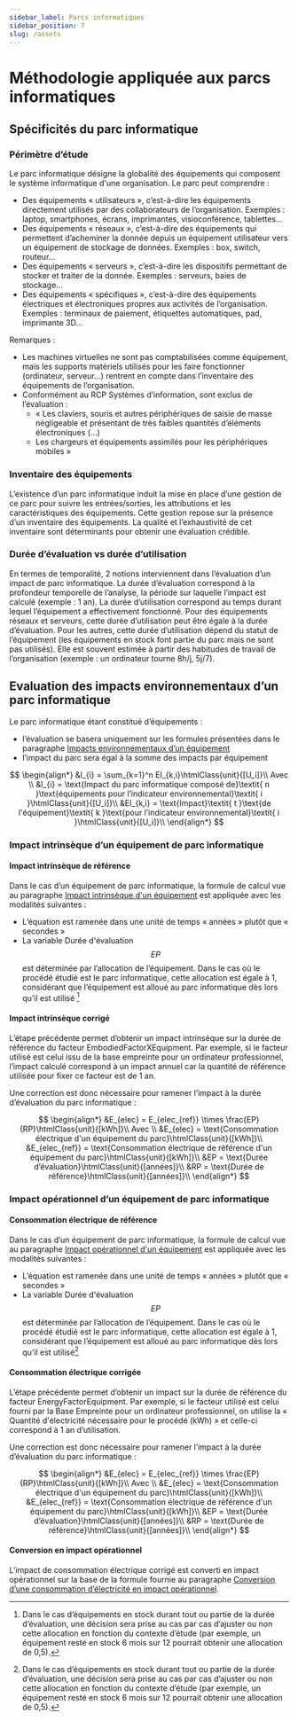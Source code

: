 ```yaml
---
sidebar_label: Parcs informatiques
sidebar_position: 7
slug: /assets
---
```


# Méthodologie appliquée aux parcs informatiques

## Spécificités du parc informatique

### Périmètre d’étude

Le parc informatique désigne la globalité des équipements qui composent le système informatique d'une organisation. Le parc peut comprendre :
- Des équipements « utilisateurs », c’est-à-dire les équipements directement utilisés par des collaborateurs de l’organisation. Exemples : laptop, smartphones, écrans, imprimantes, visioconférence, tablettes...
- Des équipements « réseaux », c’est-à-dire des équipements qui permettent d’acheminer la donnée depuis un équipement utilisateur vers un équipement de stockage de données. Exemples : box, switch, routeur…
- Des équipements « serveurs », c’est-à-dire les dispositifs permettant de stocker et traiter de la donnée. Exemples : serveurs, baies de stockage…
- Des équipements « spécifiques », c’est-à-dire des équipements électriques et électroniques propres aux activités de l’organisation. Exemples : terminaux de paiement, étiquettes automatiques, pad, imprimante 3D…

Remarques :
- Les machines virtuelles ne sont pas comptabilisées comme équipement, mais les supports matériels utilisés pour les faire fonctionner (ordinateur, serveur…) rentrent en compte dans l’inventaire des équipements de l’organisation.
- Conformément au RCP Systèmes d’information, sont exclus de l’évaluation :
  - « Les claviers, souris et autres périphériques de saisie de masse négligeable et présentant de très faibles quantités d’éléments électroniques (…)
  - Les chargeurs et équipements assimilés pour les périphériques mobiles »

### Inventaire des équipements

L’existence d’un parc informatique induit la mise en place d’une gestion de ce parc pour suivre les entrées/sorties, les attributions et les caractéristiques des équipements. Cette gestion repose sur la présence d’un inventaire des équipements. La qualité et l’exhaustivité de cet inventaire sont déterminants pour obtenir une évaluation crédible. 

### Durée d’évaluation vs durée d’utilisation

En termes de temporalité, 2 notions interviennent dans l’évaluation d’un impact de parc informatique.
La durée d’évaluation correspond à la profondeur temporelle de l’analyse, la période sur laquelle l’impact est calculé (exemple : 1 an).
La durée d’utilisation correspond au temps durant lequel l’équipement a effectivement fonctionné. Pour des équipements réseaux et serveurs, cette durée d’utilisation peut être égale à la durée d’évaluation. Pour les autres, cette durée d’utilisation dépend du statut de l’équipement (les équipements en stock font partie du parc mais ne sont pas utilisés). Elle est souvent estimée à partir des habitudes de travail de l’organisation (exemple : un ordinateur tourne 8h/j, 5j/7). 

## Evaluation des impacts environnementaux d’un parc informatique

Le parc informatique étant constitué d’équipements :
- l’évaluation se basera uniquement sur les formules présentées dans le paragraphe [Impacts environnementaux d’un équipement](general.md#impacts-environnementaux-dun-équipement)
- l’impact du parc sera égal à la somme des impacts par équipement

$$
\begin{align*}
&I_{i} = \sum_{k=1}^n EI_{k,i}\htmlClass{unit}{[U_i]}\\
Avec \\
&I_{i} = \text{Impact du parc informatique composé de}\textit{ n }\text{équipements pour l’indicateur environnemental}\textit{ i }\htmlClass{unit}{[U_i]}\\
&EI_{k,i} = \text{Impact}\textit{ t }\text{de l'équipement}\textit{ k }\text{pour l’indicateur environnemental}\textit{ i }\htmlClass{unit}{[U_i]}\\
\end{align*}
$$

### Impact intrinsèque d’un équipement de parc informatique

#### Impact intrinsèque de référence

Dans le cas d’un équipement de parc informatique, la formule de calcul vue au paragraphe [Impact intrinsèque d'un équipement](general.md#impact-intrinsèque-dun-équipement) est appliquée avec les modalités suivantes :
- L’équation est ramenée dans une unité de temps « années » plutôt que « secondes »
- La variable Durée d'évaluation $$EP$$ est déterminée par l’allocation de l’équipement. Dans le cas où le procédé étudié est le parc informatique, cette allocation est égale à 1, considérant que l’équipement est alloué au parc informatique dès lors qu’il est utilisé [^1]

#### Impact intrinsèque corrigé

L’étape précédente permet d’obtenir un impact intrinsèque sur la durée de référence du facteur EmbodiedFactorXEquipment. Par exemple, si le facteur utilisé est celui issu de la base empreinte pour un ordinateur professionnel, l’impact calculé correspond à un impact annuel car la quantité de référence utilisée pour fixer ce facteur est de 1 an.

Une correction est donc nécessaire pour ramener l’impact à la durée d’évaluation du parc informatique : 

$$
\begin{align*}
&E_{elec} = E_{elec_{ref}} \times \frac{EP}{RP}\htmlClass{unit}{[kWh]}\\
Avec \\
&E_{elec} = \text{Consommation électrique d'un équipement du parc}\htmlClass{unit}{[kWh]}\\
&E_{elec_{ref}} = \text{Consommation électrique de référence d'un équipement du parc}\htmlClass{unit}{[kWh]}\\
&EP = \text{Durée d’évaluation}\htmlClass{unit}{[années]}\\
&RP = \text{Durée de référence}\htmlClass{unit}{[années]}\\
\end{align*}
$$

### Impact opérationnel d’un équipement de parc informatique

#### Consommation électrique de référence

Dans le cas d’un équipement de parc informatique, la formule de calcul vue au paragraphe [Impact opérationnel d'un équipement](general.md#impact-opérationnel-dun-équipement) est appliquée avec les modalités suivantes :
-	L’équation est ramenée dans une unité de temps « années » plutôt que « secondes »
-	La variable Durée d'évaluation $$EP$$ est déterminée par l’allocation de l’équipement. Dans le cas où le procédé étudié est le parc informatique, cette allocation est égale à 1, considérant que l’équipement est alloué au parc informatique dès lors qu’il est utilisé[^1]

#### Consommation électrique corrigée

L’étape précédente permet d’obtenir un impact sur la durée de référence du facteur EnergyFactorEquipment. Par exemple, si le facteur utilisé est celui fourni par la Base Empreinte pour un ordinateur professionnel, on utilise la « Quantité d'électricité nécessaire pour le procédé (kWh) » et celle-ci correspond à 1 an d’utilisation.

Une correction est donc nécessaire pour ramener l’impact à la durée d’évaluation du parc informatique : 

$$
\begin{align*}
&E_{elec} = E_{elec_{ref}} \times \frac{EP}{RP}\htmlClass{unit}{[kWh]}\\
Avec \\
&E_{elec} = \text{Consommation électrique d'un équipement du parc}\htmlClass{unit}{[kWh]}\\
&E_{elec_{ref}} = \text{Consommation électrique de référence d'un équipement du parc}\htmlClass{unit}{[kWh]}\\
&EP = \text{Durée d’évaluation}\htmlClass{unit}{[années]}\\
&RP = \text{Durée de référence}\htmlClass{unit}{[années]}\\
\end{align*}
$$

[^1]: Dans le cas d’équipements en stock durant tout ou partie de la durée d’évaluation, une décision sera prise au cas par cas d’ajuster ou non cette allocation en fonction du contexte d’étude (par exemple, un équipement resté en stock 6 mois sur 12 pourrait obtenir une allocation de 0,5).

#### Conversion en impact opérationnel

L’impact de consommation électrique corrigé est converti en impact opérationnel sur la base de la formule fournie au paragraphe [Conversion d’une consommation d’électricité en impact opérationnel](concepts.md#conversion-dune-consommation-délectricité-en-impact-opérationnel).


